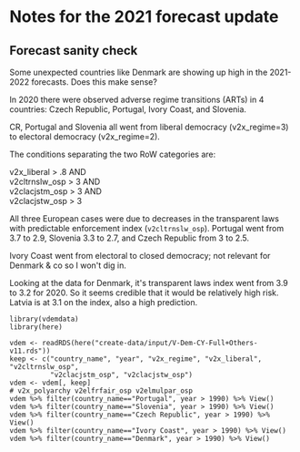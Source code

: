 Notes for the 2021 forecast update
==================================



Forecast sanity check
---------------------

Some unexpected countries like Denmark are showing up high in the 2021-2022 forecasts. Does this make sense?

In 2020 there were observed adverse regime transitions (ARTs) in 4 countries: Czech Republic, Portugal, Ivory Coast, and Slovenia. 

CR, Portugal and Slovenia all went from liberal democracy (v2x_regime=3) to electoral democracy (v2x_regime=2). 

The conditions separating the two RoW categories are:

v2x_liberal > .8 AND  
v2cltrnslw_osp > 3 AND  
v2clacjstm_osp > 3 AND  
v2clacjstw_osp > 3

All three European cases were due to decreases in the transparent laws with predictable enforcement index (`v2cltrnslw_osp`). Portugal went from 3.7 to 2.9, Slovenia 3.3 to 2.7, and Czech Republic from 3 to 2.5.

Ivory Coast went from electoral to closed democracy; not relevant for Denmark & co so I won't dig in. 

Looking at the data for Denmark, it's transparent laws index went from 3.9 to 3.2 for 2020. So it seems credible that it would be relatively high risk. Latvia is at 3.1 on the index, also a high prediction. 

```
library(vdemdata)
library(here)

vdem <- readRDS(here("create-data/input/V-Dem-CY-Full+Others-v11.rds"))
keep <- c("country_name", "year", "v2x_regime", "v2x_liberal", "v2cltrnslw_osp",
          "v2clacjstm_osp", "v2clacjstw_osp")
vdem <- vdem[, keep]
# v2x_polyarchy v2elfrfair_osp v2elmulpar_osp
vdem %>% filter(country_name=="Portugal", year > 1990) %>% View()
vdem %>% filter(country_name=="Slovenia", year > 1990) %>% View()
vdem %>% filter(country_name=="Czech Republic", year > 1990) %>% View()
vdem %>% filter(country_name=="Ivory Coast", year > 1990) %>% View()
vdem %>% filter(country_name=="Denmark", year > 1990) %>% View()
```


